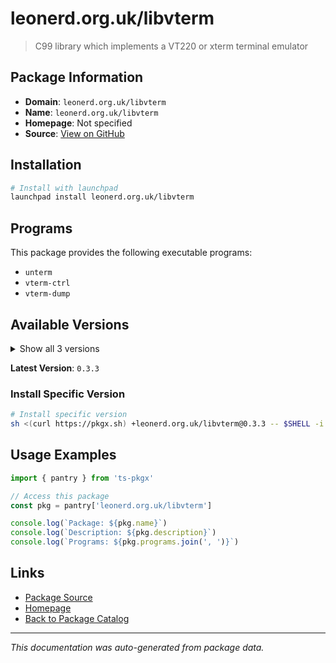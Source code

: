 # leonerd.org.uk/libvterm

> C99 library which implements a VT220 or xterm terminal emulator

## Package Information

- **Domain**: `leonerd.org.uk/libvterm`
- **Name**: `leonerd.org.uk/libvterm`
- **Homepage**: Not specified
- **Source**: [View on GitHub](https://github.com/pkgxdev/pantry/tree/main/projects/leonerd.org.uk/libvterm/package.yml)

## Installation

```bash
# Install with launchpad
launchpad install leonerd.org.uk/libvterm
```

## Programs

This package provides the following executable programs:

- `unterm`
- `vterm-ctrl`
- `vterm-dump`

## Available Versions

<details>
<summary>Show all 3 versions</summary>

- `0.3.3`, `0.3.2`, `0.3.1`

</details>

**Latest Version**: `0.3.3`

### Install Specific Version

```bash
# Install specific version
sh <(curl https://pkgx.sh) +leonerd.org.uk/libvterm@0.3.3 -- $SHELL -i
```

## Usage Examples

```typescript
import { pantry } from 'ts-pkgx'

// Access this package
const pkg = pantry['leonerd.org.uk/libvterm']

console.log(`Package: ${pkg.name}`)
console.log(`Description: ${pkg.description}`)
console.log(`Programs: ${pkg.programs.join(', ')}`)
```

## Links

- [Package Source](https://github.com/pkgxdev/pantry/tree/main/projects/leonerd.org.uk/libvterm/package.yml)
- [Homepage](#)
- [Back to Package Catalog](../../../package-catalog.md)

---

*This documentation was auto-generated from package data.*
